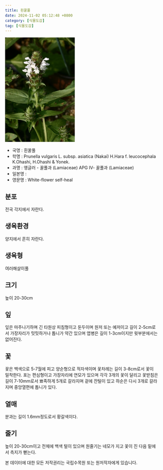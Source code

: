 ```yaml
---
title: 흰꿀풀
date: 2024-11-02 05:12:48 +0800
category: [식물도감]
tag: [식물도감]
---
```




![흰꿀풀](/assets/img/fileUpload/plants/basic/Labiatae/Prunella/15794/15794_1_th2.jpg)
- 국명 : 흰꿀풀
- 학명 : Prunella vulgaris L. subsp. asiatica (Nakai) H.Hara f. leucocephala K.Ohashi, H.Ohashi & Yonek.
- 과명 : 앵글러 - 꿀풀과 (Lamiaceae) APG Ⅳ- 꿀풀과 (Lamiaceae)
- 일본명 : 
- 영문명 : White-flower self-heal


## 분포
전국 각지에서 자란다.
## 생육환경
양지에서 흔히 자란다.
## 생육형
여러해살이풀
## 크기
높이 20-30cm
## 잎
잎은 마주나기하며 긴 타원상 피침형이고 둔두이며 원저 또는 예저이고 길이 2-5cm로서 가장자리가 밋밋하거나 톱니가 약간 있으며 엽병은 길이 1-3cm이지만 윗부분에서는 없어진다.
## 꽃
꽃은 백색으로 5-7월에 피고 양순형으로 적자색이며 꽃차례는 길이 3-8cm로서 꽃이 밀착한다. 포는 편심형이고 가장자리에 연모가 있으며 각각 3개의 꽃이 달리고 꽃받침은 길이 7-10mm로서 뾰족하게 5개로 갈라지며 겉에 잔털이 있고 하순은 다시 3개로 갈라지며 중앙열편에 톱니가 있다.
## 열매
분과는 길이 1.6mm정도로서 황갈색이다.
## 줄기
높이 20-30cm이고 전체에 백색 털이 있으며 원줄기는 네모가 지고 꽃이 진 다음 밑에서 측지가 뻗는다.






본 데이터에 대한 모든 저작권리는 국립수목원 또는 원저작자에게 있습니다.
